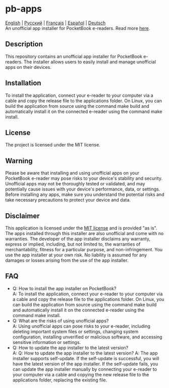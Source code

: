 # pb-apps
[English](README.md) | [Русский](README.ru.md) | [Français](README.fr.md) | [Español](README.es.md) | [Deutsch](README.de.md)  
An unofficial app installer for PocketBook e-readers. Read more [here](https://catinbeard.github.io/pb-apps/).
## Description
This repository contains an unofficial app installer for PocketBook e-readers. The installer allows users to easily install and manage unofficial apps on their devices.
## Installation
To install the application, connect your e-reader to your computer via a cable and copy the release file to the applications folder. On Linux, you can build the application from source using the command make build and automatically install it on the connected e-reader using the command make install.
## License
The project is licensed under the MIT license.
## Warning
Please be aware that installing and using unofficial apps on your PocketBook e-reader may pose risks to your device's stability and security. Unofficial apps may not be thoroughly tested or validated, and may potentially cause issues with your device's performance, data, or settings. Before installing any apps, make sure you understand the potential risks and take necessary precautions to protect your device and data.

## Disclaimer
This application is licensed under the [MIT license](./LICENSE) and is provided "as is". The apps installed through this installer are also unofficial and come with no warranties. The developer of the app installer disclaims any warranty, express or implied, including, but not limited to, the warranties of merchantability, fitness for a particular purpose, and non-infringement. You use the app installer at your own risk. No liability is assumed for any damages or losses arising from the use of the app installer.

## FAQ

* Q: How to install the app installer on PocketBook?  
A: To install the application, connect your e-reader to your computer via a cable and copy the release file to the applications folder. On Linux, you can build the application from source using the command make build and automatically install it on the connected e-reader using the command make install.
* Q: What are the risks of using unofficial apps?  
A: Using unofficial apps can pose risks to your e-reader, including deleting important system files or settings, changing system configuration, installing unverified or malicious software, and accessing sensitive information or settings.
* Q: How to update the app installer to the latest version?  
A: Q: How to update the app installer to the latest version?
A: The app installer supports self-update. If the self-update is successful, you will have the latest version of the app installer. If the self-update fails, you can update the app installer manually by connecting your e-reader to your computer via a cable and copying the new release file to the applications folder, replacing the existing file.